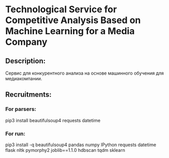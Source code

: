 # Technological Service for Competitive Analysis Based on Machine Learning for a Media Company

## Description:

Cервис для конкурентного анализа на основе машинного обучения для медиакомпании.

## Recruitments:

### For parsers:
pip3 install beautifulsoup4 requests datetime

### For run:
pip3 install -q beautifulsoup4 pandas numpy IPython requests datetime flask nltk pymorphy2 joblib==1.1.0 hdbscan tqdm sklearn
